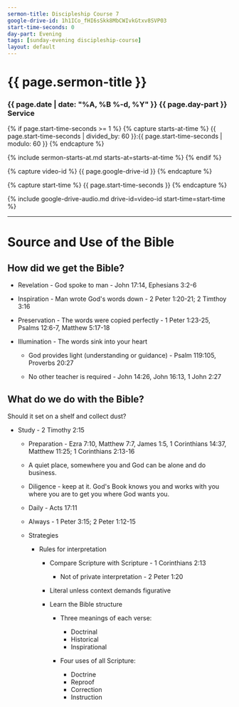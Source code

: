 ```yaml
---
sermon-title: Discipleship Course 7
google-drive-id: 1h1ICo_fHI6sSkk8MbCWIvkGtxv8SVP03
start-time-seconds: 0
day-part: Evening
tags: [sunday-evening discipleship-course]
layout: default
---
```


# {{ page.sermon-title }}

### {{ page.date | date: "%A, %B %-d, %Y" }} {{ page.day-part }} Service

{% if page.start-time-seconds >= 1 %}
{% capture starts-at-time %}
{{ page.start-time-seconds | divided_by: 60 }}:{{ page.start-time-seconds | modulo: 60 }}
{% endcapture %}

{% include sermon-starts-at.md starts-at=starts-at-time %}
{% endif %}

{% capture video-id %}
{{ page.google-drive-id }}
{% endcapture %}

{% capture start-time %}
{{ page.start-time-seconds }}
{% endcapture %}

{% include google-drive-audio.md drive-id=video-id start-time=start-time %}

***

# Source and Use of the Bible

## How did we get the Bible?
- Revelation - God spoke to man - John 17:14, Ephesians 3:2-6

- Inspiration - Man wrote God's words down - 2 Peter 1:20-21; 2 Timthoy 3:16

- Preservation - The words were copied perfectly - 1 Peter 1:23-25, Psalms 12:6-7, Matthew 5:17-18

- Illumination - The words sink into your heart

    - God provides light (understanding or guidance) - Psalm 119:105, Proverbs 20:27

    - No other teacher is required - John 14:26, John 16:13, 1 John 2:27

## What do we do with the Bible?

Should it set on a shelf and collect dust?

- Study - 2 Timothy 2:15

    - Preparation - Ezra 7:10, Matthew 7:7, James 1:5, 1 Corinthians 14:37, Matthew 11:25; 1 Corinthians 2:13-16

    - A quiet place, somewhere you and God can be alone and do business.

    - Diligence - keep at it. God's Book knows you and works with you where you are to get you where God wants you.

    - Daily - Acts 17:11

    - Always - 1 Peter 3:15; 2 Peter 1:12-15

    - Strategies

        - Rules for interpretation

            - Compare Scripture with Scripture - 1 Corinthians 2:13

                - Not of private interpretation - 2 Peter 1:20
            
            - Literal unless context demands figurative

            - Learn the Bible structure

                - Three meanings of each verse:                 
                    - Doctrinal
                    - Historical
                    - Inspirational

                - Four uses of all Scripture:
                    - Doctrine
                    - Reproof
                    - Correction
                    - Instruction